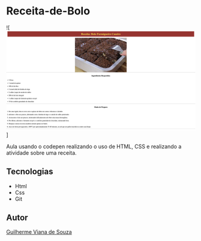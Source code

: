 # Receita-de-Bolo
![![alt text](image.png)] 

Aula usando o codepen realizando o uso de HTML, CSS e realizando a atividade sobre uma receita.

## Tecnologias
* Html
* Css
* Git


## Autor
[Guilherme Viana de Souza]()